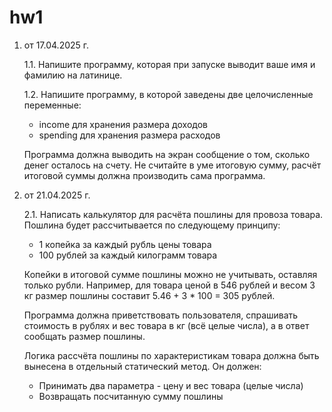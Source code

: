 # hw1
1. от 17.04.2025 г. 

   1.1. Напишите программу, которая при запуске выводит ваше имя и фамилию на латинице.

   1.2. Напишите программу, в которой заведены две целочисленные переменные:
   - income для хранения размера доходов
   - spending для хранения размера расходов
   
   Программа должна выводить на экран сообщение о том, сколько денег осталось на счету. Не считайте в уме итоговую сумму, расчёт итоговой суммы должна производить сама программа.

2. от 21.04.2025 г.

   2.1. Написать калькулятор для расчёта пошлины для провоза товара. Пошлина будет рассчитывается по следующему принципу:
   - 1 копейка за каждый рубль цены товара
   - 100 рублей за каждый килограмм товара
   
   Копейки в итоговой сумме пошлины можно не учитывать, оставляя только рубли. Например, для товара ценой в 546 рублей и весом 3 кг размер пошлины составит 5.46 + 3 * 100 = 305 рублей.

   Программа должна приветствовать пользователя, спрашивать стоимость в рублях и вес товара в кг (всё целые числа), а в ответ сообщать размер пошлины.

   Логика рассчёта пошлины по характеристикам товара должна быть вынесена в отдельный статический метод. Он должен:
   - Принимать два параметра - цену и вес товара (целые числа)
   - Возвращать посчитанную сумму пошлины
